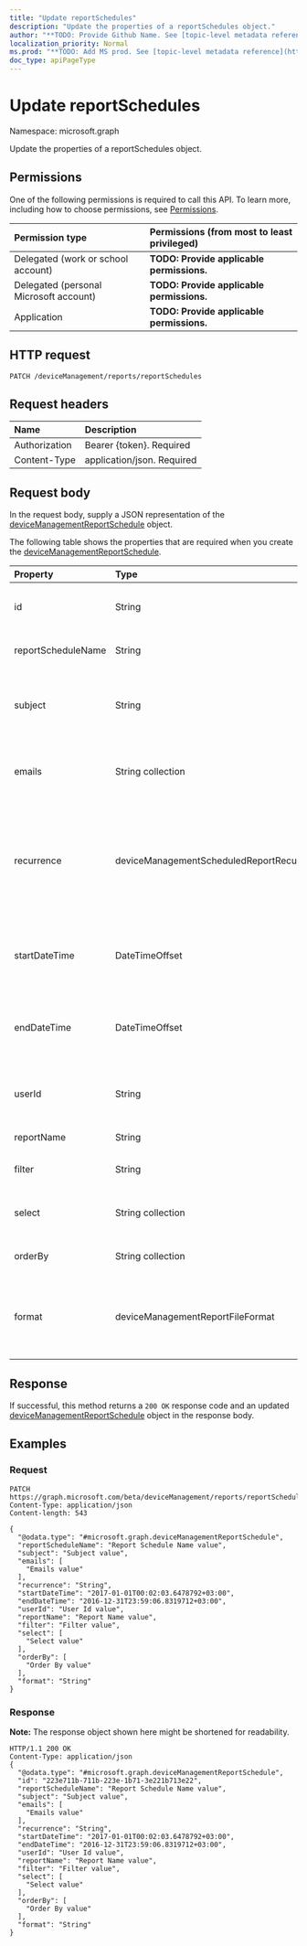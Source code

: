 ```yaml
---
title: "Update reportSchedules"
description: "Update the properties of a reportSchedules object."
author: "**TODO: Provide Github Name. See [topic-level metadata reference](https://msgo.azurewebsites.net/add/document/guidelines/metadata.html#topic-level-metadata)**"
localization_priority: Normal
ms.prod: "**TODO: Add MS prod. See [topic-level metadata reference](https://msgo.azurewebsites.net/add/document/guidelines/metadata.html#topic-level-metadata)**"
doc_type: apiPageType
---
```


# Update reportSchedules

Namespace: microsoft.graph

Update the properties of a reportSchedules object.

## Permissions
One of the following permissions is required to call this API. To learn more, including how to choose permissions, see [Permissions](/concepts/permissions-reference.md).

|Permission type|Permissions (from most to least privileged)|
|:---|:---|
|Delegated (work or school account)|**TODO: Provide applicable permissions.**|
|Delegated (personal Microsoft account)|**TODO: Provide applicable permissions.**|
|Application|**TODO: Provide applicable permissions.**|

## HTTP request
<!-- {
  "blockType": "ignored"
}
-->
``` http
PATCH /deviceManagement/reports/reportSchedules
```

## Request headers
|Name|Description|
|:---|:---|
|Authorization|Bearer {token}. Required|
|Content-Type|application/json. Required|

## Request body
In the request body, supply a JSON representation of the [deviceManagementReportSchedule](../resources/devicemanagementreportschedule.md) object.

The following table shows the properties that are required when you create the [deviceManagementReportSchedule](../resources/devicemanagementreportschedule.md).

|Property|Type|Description|
|:---|:---|:---|
|id|String|**TODO: Add Description** Inherited from [entity](../resources/entity.md)|
|reportScheduleName|String|Name of the schedule|
|subject|String|Subject of the scheduled reports that are delivered|
|emails|String collection|Emails to which the scheduled reports are delivered|
|recurrence|deviceManagementScheduledReportRecurrence|Frequency of scheduled report delivery. Possible values are: `none`, `daily`, `weekly`, `monthly`.|
|startDateTime|DateTimeOffset|Time that the delivery of the scheduled reports starts|
|endDateTime|DateTimeOffset|Time that the delivery of the scheduled reports ends|
|userId|String|The Id of the User who created the report|
|reportName|String|Name of the report|
|filter|String|Filters applied on the report|
|select|String collection|Columns selected from the report|
|orderBy|String collection|Ordering of columns in the report|
|format|deviceManagementReportFileFormat|Format of the scheduled report. Possible values are: `csv`, `pdf`.|



## Response
If successful, this method returns a `200 OK` response code and an updated [deviceManagementReportSchedule](../resources/devicemanagementreportschedule.md) object in the response body.

## Examples

### Request
<!-- {
  "blockType": "request",
  "name": "update_reportschedules"
}
-->
``` http
PATCH https://graph.microsoft.com/beta/deviceManagement/reports/reportSchedules
Content-Type: application/json
Content-length: 543

{
  "@odata.type": "#microsoft.graph.deviceManagementReportSchedule",
  "reportScheduleName": "Report Schedule Name value",
  "subject": "Subject value",
  "emails": [
    "Emails value"
  ],
  "recurrence": "String",
  "startDateTime": "2017-01-01T00:02:03.6478792+03:00",
  "endDateTime": "2016-12-31T23:59:06.8319712+03:00",
  "userId": "User Id value",
  "reportName": "Report Name value",
  "filter": "Filter value",
  "select": [
    "Select value"
  ],
  "orderBy": [
    "Order By value"
  ],
  "format": "String"
}
```

### Response
**Note:** The response object shown here might be shortened for readability.
<!-- {
  "blockType": "response",
  "truncated": true
}
-->
``` http
HTTP/1.1 200 OK
Content-Type: application/json
{
  "@odata.type": "#microsoft.graph.deviceManagementReportSchedule",
  "id": "223e711b-711b-223e-1b71-3e221b713e22",
  "reportScheduleName": "Report Schedule Name value",
  "subject": "Subject value",
  "emails": [
    "Emails value"
  ],
  "recurrence": "String",
  "startDateTime": "2017-01-01T00:02:03.6478792+03:00",
  "endDateTime": "2016-12-31T23:59:06.8319712+03:00",
  "userId": "User Id value",
  "reportName": "Report Name value",
  "filter": "Filter value",
  "select": [
    "Select value"
  ],
  "orderBy": [
    "Order By value"
  ],
  "format": "String"
}
```

